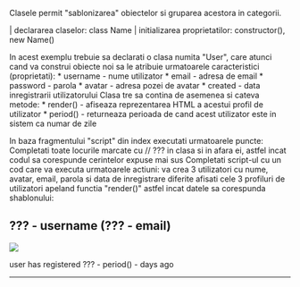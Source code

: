 Clasele permit "sablonizarea" obiectelor si gruparea acestora in categorii.

| declararea claselor: class Name | initializarea proprietatilor: constructor(), new Name()

In acest exemplu trebuie sa declarati o clasa numita "User", care atunci cand va construi obiecte noi sa le atribuie urmatoarele caracteristici (proprietati): * username - nume utilizator * email - adresa de email * password - parola * avatar - adresa pozei de avatar * created - data inregistrarii utilizatorului Clasa tre sa contina de asemenea si cateva metode: * render() - afiseaza reprezentarea HTML a acestui profil de utilizator * period() - returneaza perioada de cand acest utilizator este in sistem ca numar de zile

In baza fragmentului "script" din index executati urmatoarele puncte:
Completati toate locurile marcate cu // ??? in clasa si in afara ei, astfel incat codul sa corespunde cerintelor expuse mai sus
Completati script-ul cu un cod care va executa urmatoarele actiuni:
va crea 3 utilizatori cu nume, avatar, email, parola si data de inregistrare diferite
afisati cele 3 profiluri de utilizatori apeland functia "render()" astfel incat datele sa corespunda shablonului:
<div>   
    <h2>??? - username (??? - email)</h2>  
    <img src="??? - avatar" />
    <p>user has registered ??? - period() - days ago</p>
</div>   

---